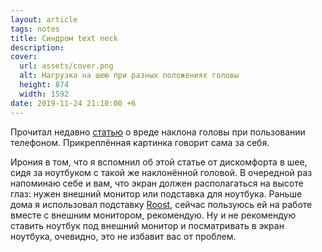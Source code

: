 ```yaml
---
layout: article
tags: notes
title: Синдром text neck
description:
cover:
  url: assets/cover.png
  alt: Нагрузка на шею при разных положениях головы
  height: 874
  width: 1592
date: 2019-11-24 21:10:00 +6
---
```

Прочитал недавно [статью](https://multimedia.scmp.com/lifestyle/article/2183329/text-neck/) о вреде наклона головы при пользовании телефоном. Прикреплённая картинка говорит сама за себя.

Ирония в том, что я вспомнил об этой статье от дискомфорта в шее, сидя за ноутбуком с такой же наклонённой головой. В очередной раз напоминаю себе и вам, что экран должен располагаться на высоте глаз: нужен внешний монитор или подставка для ноутбука. Раньше дома я использовал подставку [Roost](https://www.therooststand.com), сейчас пользуюсь ей на работе вместе с внешним монитором, рекомендую. Ну и не рекомендую ставить ноутбук под внешний монитор и посматривать в экран ноутбука, очевидно, это не избавит вас от проблем.
